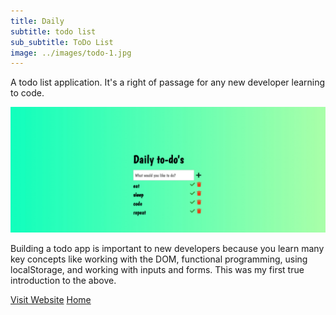 ```yaml
---
title: Daily
subtitle: todo list
sub_subtitle: ToDo List
image: ../images/todo-1.jpg
---
```


A todo list application. It's a right of passage for any new developer
learning to code.

![project-image](../images/todo-2.jpg)

Building a todo app is important to new developers because you learn
many key concepts like working with the DOM, functional programming,
using localStorage, and working with inputs and forms. This was my first
true introduction to the above.

<a class="btn" href="https://shrki416.github.io/ToDo-App/">Visit Website</a>
<a class="btn" href="../">Home</a>
